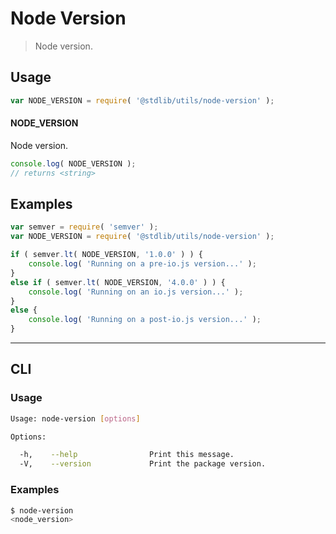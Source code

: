 # Node Version

> Node version.


<section class="usage">

## Usage

``` javascript
var NODE_VERSION = require( '@stdlib/utils/node-version' );
```

#### NODE_VERSION

Node version.

``` javascript
console.log( NODE_VERSION );
// returns <string>
```

</section>

<!-- /.usage -->


<section class="examples">

## Examples

``` javascript
var semver = require( 'semver' );
var NODE_VERSION = require( '@stdlib/utils/node-version' );

if ( semver.lt( NODE_VERSION, '1.0.0' ) ) {
    console.log( 'Running on a pre-io.js version...' );
}
else if ( semver.lt( NODE_VERSION, '4.0.0' ) ) {
    console.log( 'Running on an io.js version...' );
}
else {
    console.log( 'Running on a post-io.js version...' );
}
```

</section>

<!-- /.examples -->


---

<section class="cli">

## CLI

<section class="usage">

### Usage

``` bash
Usage: node-version [options]

Options:

  -h,    --help                Print this message.
  -V,    --version             Print the package version.
```

</section>

<!-- /.usage -->


<section class="examples">

### Examples

``` bash
$ node-version
<node_version>
```

</section>

<!-- /.examples -->

</section>

<!-- /.cli -->


<section class="links">

</section>

<!-- /.links -->
